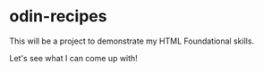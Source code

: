 # odin-recipes
This will be a project to demonstrate my HTML Foundational skills.

Let's see what I can come up with!
